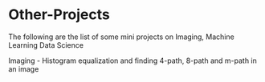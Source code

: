 # Other-Projects
The following are the list of some mini projects on Imaging, Machine Learning Data Science


Imaging - Histogram equalization and finding 4-path, 8-path and m-path in an image 
